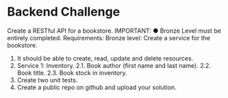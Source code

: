 # Backend Challenge
Create a RESTful API for a bookstore.
IMPORTANT:
● Bronze Level must be entirely completed.
Requirements:
Bronze level: Create a service for the bookstore.
1. It should be able to create, read, update and delete resources.
2. Service 1: Inventory.
2.1. Book author (first name and last name).
2.2. Book title.
2.3. Book stock in inventory.
3. Create two unit tests.
4. Create a public repo on github and upload your solution.
